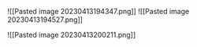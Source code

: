 ![[Pasted image 20230413194347.png]]
![[Pasted image 20230413194527.png]]

![[Pasted image 20230413200211.png]]